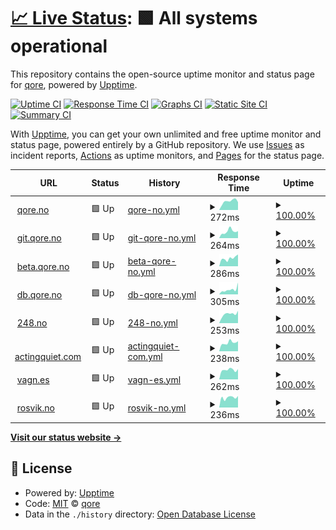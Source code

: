 # [📈 Live Status](https://qoreHQ.github.io/uptime): <!--live status--> **🟩 All systems operational**

This repository contains the open-source uptime monitor and status page for [qore](https://qore.no), powered by [Upptime](https://github.com/upptime/upptime).

[![Uptime CI](https://github.com/qoreHQ/uptime/workflows/Uptime%20CI/badge.svg)](https://github.com/qoreHQ/uptime/actions?query=workflow%3A%22Uptime+CI%22)
[![Response Time CI](https://github.com/qoreHQ/uptime/workflows/Response%20Time%20CI/badge.svg)](https://github.com/qoreHQ/uptime/actions?query=workflow%3A%22Response+Time+CI%22)
[![Graphs CI](https://github.com/qoreHQ/uptime/workflows/Graphs%20CI/badge.svg)](https://github.com/qoreHQ/uptime/actions?query=workflow%3A%22Graphs+CI%22)
[![Static Site CI](https://github.com/qoreHQ/uptime/workflows/Static%20Site%20CI/badge.svg)](https://github.com/qoreHQ/uptime/actions?query=workflow%3A%22Static+Site+CI%22)
[![Summary CI](https://github.com/qoreHQ/uptime/workflows/Summary%20CI/badge.svg)](https://github.com/qoreHQ/uptime/actions?query=workflow%3A%22Summary+CI%22)

With [Upptime](https://upptime.js.org), you can get your own unlimited and free uptime monitor and status page, powered entirely by a GitHub repository. We use [Issues](https://github.com/qoreHQ/uptime/issues) as incident reports, [Actions](https://github.com/qoreHQ/uptime/actions) as uptime monitors, and [Pages](https://qoreHQ.github.io/uptime) for the status page.

<!--start: status pages-->
<!-- This summary is generated by Upptime (https://github.com/upptime/upptime) -->
<!-- Do not edit this manually, your changes will be overwritten -->
<!-- prettier-ignore -->
| URL | Status | History | Response Time | Uptime |
| --- | ------ | ------- | ------------- | ------ |
| <img alt="" src="https://favicons.githubusercontent.com/qore.no" height="13"> [qore.no](https://qore.no) | 🟩 Up | [qore-no.yml](https://github.com/qoreHQ/uptime/commits/HEAD/history/qore-no.yml) | <details><summary><img alt="Response time graph" src="./graphs/qore-no/response-time-week.png" height="20"> 272ms</summary><br><a href="https://qoreHQ.github.io/uptime/history/qore-no"><img alt="Response time 300" src="https://img.shields.io/endpoint?url=https%3A%2F%2Fraw.githubusercontent.com%2FqoreHQ%2Fuptime%2FHEAD%2Fapi%2Fqore-no%2Fresponse-time.json"></a><br><a href="https://qoreHQ.github.io/uptime/history/qore-no"><img alt="24-hour response time 244" src="https://img.shields.io/endpoint?url=https%3A%2F%2Fraw.githubusercontent.com%2FqoreHQ%2Fuptime%2FHEAD%2Fapi%2Fqore-no%2Fresponse-time-day.json"></a><br><a href="https://qoreHQ.github.io/uptime/history/qore-no"><img alt="7-day response time 272" src="https://img.shields.io/endpoint?url=https%3A%2F%2Fraw.githubusercontent.com%2FqoreHQ%2Fuptime%2FHEAD%2Fapi%2Fqore-no%2Fresponse-time-week.json"></a><br><a href="https://qoreHQ.github.io/uptime/history/qore-no"><img alt="30-day response time 305" src="https://img.shields.io/endpoint?url=https%3A%2F%2Fraw.githubusercontent.com%2FqoreHQ%2Fuptime%2FHEAD%2Fapi%2Fqore-no%2Fresponse-time-month.json"></a><br><a href="https://qoreHQ.github.io/uptime/history/qore-no"><img alt="1-year response time 300" src="https://img.shields.io/endpoint?url=https%3A%2F%2Fraw.githubusercontent.com%2FqoreHQ%2Fuptime%2FHEAD%2Fapi%2Fqore-no%2Fresponse-time-year.json"></a></details> | <details><summary><a href="https://qoreHQ.github.io/uptime/history/qore-no">100.00%</a></summary><a href="https://qoreHQ.github.io/uptime/history/qore-no"><img alt="All-time uptime 100.00%" src="https://img.shields.io/endpoint?url=https%3A%2F%2Fraw.githubusercontent.com%2FqoreHQ%2Fuptime%2FHEAD%2Fapi%2Fqore-no%2Fuptime.json"></a><br><a href="https://qoreHQ.github.io/uptime/history/qore-no"><img alt="24-hour uptime 100.00%" src="https://img.shields.io/endpoint?url=https%3A%2F%2Fraw.githubusercontent.com%2FqoreHQ%2Fuptime%2FHEAD%2Fapi%2Fqore-no%2Fuptime-day.json"></a><br><a href="https://qoreHQ.github.io/uptime/history/qore-no"><img alt="7-day uptime 100.00%" src="https://img.shields.io/endpoint?url=https%3A%2F%2Fraw.githubusercontent.com%2FqoreHQ%2Fuptime%2FHEAD%2Fapi%2Fqore-no%2Fuptime-week.json"></a><br><a href="https://qoreHQ.github.io/uptime/history/qore-no"><img alt="30-day uptime 100.00%" src="https://img.shields.io/endpoint?url=https%3A%2F%2Fraw.githubusercontent.com%2FqoreHQ%2Fuptime%2FHEAD%2Fapi%2Fqore-no%2Fuptime-month.json"></a><br><a href="https://qoreHQ.github.io/uptime/history/qore-no"><img alt="1-year uptime 100.00%" src="https://img.shields.io/endpoint?url=https%3A%2F%2Fraw.githubusercontent.com%2FqoreHQ%2Fuptime%2FHEAD%2Fapi%2Fqore-no%2Fuptime-year.json"></a></details>
| <img alt="" src="https://favicons.githubusercontent.com/git.qore.no" height="13"> [git.qore.no](https://git.qore.no) | 🟩 Up | [git-qore-no.yml](https://github.com/qoreHQ/uptime/commits/HEAD/history/git-qore-no.yml) | <details><summary><img alt="Response time graph" src="./graphs/git-qore-no/response-time-week.png" height="20"> 264ms</summary><br><a href="https://qoreHQ.github.io/uptime/history/git-qore-no"><img alt="Response time 293" src="https://img.shields.io/endpoint?url=https%3A%2F%2Fraw.githubusercontent.com%2FqoreHQ%2Fuptime%2FHEAD%2Fapi%2Fgit-qore-no%2Fresponse-time.json"></a><br><a href="https://qoreHQ.github.io/uptime/history/git-qore-no"><img alt="24-hour response time 276" src="https://img.shields.io/endpoint?url=https%3A%2F%2Fraw.githubusercontent.com%2FqoreHQ%2Fuptime%2FHEAD%2Fapi%2Fgit-qore-no%2Fresponse-time-day.json"></a><br><a href="https://qoreHQ.github.io/uptime/history/git-qore-no"><img alt="7-day response time 264" src="https://img.shields.io/endpoint?url=https%3A%2F%2Fraw.githubusercontent.com%2FqoreHQ%2Fuptime%2FHEAD%2Fapi%2Fgit-qore-no%2Fresponse-time-week.json"></a><br><a href="https://qoreHQ.github.io/uptime/history/git-qore-no"><img alt="30-day response time 271" src="https://img.shields.io/endpoint?url=https%3A%2F%2Fraw.githubusercontent.com%2FqoreHQ%2Fuptime%2FHEAD%2Fapi%2Fgit-qore-no%2Fresponse-time-month.json"></a><br><a href="https://qoreHQ.github.io/uptime/history/git-qore-no"><img alt="1-year response time 293" src="https://img.shields.io/endpoint?url=https%3A%2F%2Fraw.githubusercontent.com%2FqoreHQ%2Fuptime%2FHEAD%2Fapi%2Fgit-qore-no%2Fresponse-time-year.json"></a></details> | <details><summary><a href="https://qoreHQ.github.io/uptime/history/git-qore-no">100.00%</a></summary><a href="https://qoreHQ.github.io/uptime/history/git-qore-no"><img alt="All-time uptime 100.00%" src="https://img.shields.io/endpoint?url=https%3A%2F%2Fraw.githubusercontent.com%2FqoreHQ%2Fuptime%2FHEAD%2Fapi%2Fgit-qore-no%2Fuptime.json"></a><br><a href="https://qoreHQ.github.io/uptime/history/git-qore-no"><img alt="24-hour uptime 100.00%" src="https://img.shields.io/endpoint?url=https%3A%2F%2Fraw.githubusercontent.com%2FqoreHQ%2Fuptime%2FHEAD%2Fapi%2Fgit-qore-no%2Fuptime-day.json"></a><br><a href="https://qoreHQ.github.io/uptime/history/git-qore-no"><img alt="7-day uptime 100.00%" src="https://img.shields.io/endpoint?url=https%3A%2F%2Fraw.githubusercontent.com%2FqoreHQ%2Fuptime%2FHEAD%2Fapi%2Fgit-qore-no%2Fuptime-week.json"></a><br><a href="https://qoreHQ.github.io/uptime/history/git-qore-no"><img alt="30-day uptime 100.00%" src="https://img.shields.io/endpoint?url=https%3A%2F%2Fraw.githubusercontent.com%2FqoreHQ%2Fuptime%2FHEAD%2Fapi%2Fgit-qore-no%2Fuptime-month.json"></a><br><a href="https://qoreHQ.github.io/uptime/history/git-qore-no"><img alt="1-year uptime 100.00%" src="https://img.shields.io/endpoint?url=https%3A%2F%2Fraw.githubusercontent.com%2FqoreHQ%2Fuptime%2FHEAD%2Fapi%2Fgit-qore-no%2Fuptime-year.json"></a></details>
| <img alt="" src="https://favicons.githubusercontent.com/beta.qore.no" height="13"> [beta.qore.no](https://beta.qore.no) | 🟩 Up | [beta-qore-no.yml](https://github.com/qoreHQ/uptime/commits/HEAD/history/beta-qore-no.yml) | <details><summary><img alt="Response time graph" src="./graphs/beta-qore-no/response-time-week.png" height="20"> 286ms</summary><br><a href="https://qoreHQ.github.io/uptime/history/beta-qore-no"><img alt="Response time 256" src="https://img.shields.io/endpoint?url=https%3A%2F%2Fraw.githubusercontent.com%2FqoreHQ%2Fuptime%2FHEAD%2Fapi%2Fbeta-qore-no%2Fresponse-time.json"></a><br><a href="https://qoreHQ.github.io/uptime/history/beta-qore-no"><img alt="24-hour response time 420" src="https://img.shields.io/endpoint?url=https%3A%2F%2Fraw.githubusercontent.com%2FqoreHQ%2Fuptime%2FHEAD%2Fapi%2Fbeta-qore-no%2Fresponse-time-day.json"></a><br><a href="https://qoreHQ.github.io/uptime/history/beta-qore-no"><img alt="7-day response time 286" src="https://img.shields.io/endpoint?url=https%3A%2F%2Fraw.githubusercontent.com%2FqoreHQ%2Fuptime%2FHEAD%2Fapi%2Fbeta-qore-no%2Fresponse-time-week.json"></a><br><a href="https://qoreHQ.github.io/uptime/history/beta-qore-no"><img alt="30-day response time 253" src="https://img.shields.io/endpoint?url=https%3A%2F%2Fraw.githubusercontent.com%2FqoreHQ%2Fuptime%2FHEAD%2Fapi%2Fbeta-qore-no%2Fresponse-time-month.json"></a><br><a href="https://qoreHQ.github.io/uptime/history/beta-qore-no"><img alt="1-year response time 256" src="https://img.shields.io/endpoint?url=https%3A%2F%2Fraw.githubusercontent.com%2FqoreHQ%2Fuptime%2FHEAD%2Fapi%2Fbeta-qore-no%2Fresponse-time-year.json"></a></details> | <details><summary><a href="https://qoreHQ.github.io/uptime/history/beta-qore-no">100.00%</a></summary><a href="https://qoreHQ.github.io/uptime/history/beta-qore-no"><img alt="All-time uptime 99.93%" src="https://img.shields.io/endpoint?url=https%3A%2F%2Fraw.githubusercontent.com%2FqoreHQ%2Fuptime%2FHEAD%2Fapi%2Fbeta-qore-no%2Fuptime.json"></a><br><a href="https://qoreHQ.github.io/uptime/history/beta-qore-no"><img alt="24-hour uptime 100.00%" src="https://img.shields.io/endpoint?url=https%3A%2F%2Fraw.githubusercontent.com%2FqoreHQ%2Fuptime%2FHEAD%2Fapi%2Fbeta-qore-no%2Fuptime-day.json"></a><br><a href="https://qoreHQ.github.io/uptime/history/beta-qore-no"><img alt="7-day uptime 100.00%" src="https://img.shields.io/endpoint?url=https%3A%2F%2Fraw.githubusercontent.com%2FqoreHQ%2Fuptime%2FHEAD%2Fapi%2Fbeta-qore-no%2Fuptime-week.json"></a><br><a href="https://qoreHQ.github.io/uptime/history/beta-qore-no"><img alt="30-day uptime 100.00%" src="https://img.shields.io/endpoint?url=https%3A%2F%2Fraw.githubusercontent.com%2FqoreHQ%2Fuptime%2FHEAD%2Fapi%2Fbeta-qore-no%2Fuptime-month.json"></a><br><a href="https://qoreHQ.github.io/uptime/history/beta-qore-no"><img alt="1-year uptime 99.93%" src="https://img.shields.io/endpoint?url=https%3A%2F%2Fraw.githubusercontent.com%2FqoreHQ%2Fuptime%2FHEAD%2Fapi%2Fbeta-qore-no%2Fuptime-year.json"></a></details>
| <img alt="" src="https://favicons.githubusercontent.com/db.qore.no" height="13"> [db.qore.no](https://db.qore.no) | 🟩 Up | [db-qore-no.yml](https://github.com/qoreHQ/uptime/commits/HEAD/history/db-qore-no.yml) | <details><summary><img alt="Response time graph" src="./graphs/db-qore-no/response-time-week.png" height="20"> 305ms</summary><br><a href="https://qoreHQ.github.io/uptime/history/db-qore-no"><img alt="Response time 294" src="https://img.shields.io/endpoint?url=https%3A%2F%2Fraw.githubusercontent.com%2FqoreHQ%2Fuptime%2FHEAD%2Fapi%2Fdb-qore-no%2Fresponse-time.json"></a><br><a href="https://qoreHQ.github.io/uptime/history/db-qore-no"><img alt="24-hour response time 739" src="https://img.shields.io/endpoint?url=https%3A%2F%2Fraw.githubusercontent.com%2FqoreHQ%2Fuptime%2FHEAD%2Fapi%2Fdb-qore-no%2Fresponse-time-day.json"></a><br><a href="https://qoreHQ.github.io/uptime/history/db-qore-no"><img alt="7-day response time 305" src="https://img.shields.io/endpoint?url=https%3A%2F%2Fraw.githubusercontent.com%2FqoreHQ%2Fuptime%2FHEAD%2Fapi%2Fdb-qore-no%2Fresponse-time-week.json"></a><br><a href="https://qoreHQ.github.io/uptime/history/db-qore-no"><img alt="30-day response time 282" src="https://img.shields.io/endpoint?url=https%3A%2F%2Fraw.githubusercontent.com%2FqoreHQ%2Fuptime%2FHEAD%2Fapi%2Fdb-qore-no%2Fresponse-time-month.json"></a><br><a href="https://qoreHQ.github.io/uptime/history/db-qore-no"><img alt="1-year response time 294" src="https://img.shields.io/endpoint?url=https%3A%2F%2Fraw.githubusercontent.com%2FqoreHQ%2Fuptime%2FHEAD%2Fapi%2Fdb-qore-no%2Fresponse-time-year.json"></a></details> | <details><summary><a href="https://qoreHQ.github.io/uptime/history/db-qore-no">100.00%</a></summary><a href="https://qoreHQ.github.io/uptime/history/db-qore-no"><img alt="All-time uptime 100.00%" src="https://img.shields.io/endpoint?url=https%3A%2F%2Fraw.githubusercontent.com%2FqoreHQ%2Fuptime%2FHEAD%2Fapi%2Fdb-qore-no%2Fuptime.json"></a><br><a href="https://qoreHQ.github.io/uptime/history/db-qore-no"><img alt="24-hour uptime 100.00%" src="https://img.shields.io/endpoint?url=https%3A%2F%2Fraw.githubusercontent.com%2FqoreHQ%2Fuptime%2FHEAD%2Fapi%2Fdb-qore-no%2Fuptime-day.json"></a><br><a href="https://qoreHQ.github.io/uptime/history/db-qore-no"><img alt="7-day uptime 100.00%" src="https://img.shields.io/endpoint?url=https%3A%2F%2Fraw.githubusercontent.com%2FqoreHQ%2Fuptime%2FHEAD%2Fapi%2Fdb-qore-no%2Fuptime-week.json"></a><br><a href="https://qoreHQ.github.io/uptime/history/db-qore-no"><img alt="30-day uptime 100.00%" src="https://img.shields.io/endpoint?url=https%3A%2F%2Fraw.githubusercontent.com%2FqoreHQ%2Fuptime%2FHEAD%2Fapi%2Fdb-qore-no%2Fuptime-month.json"></a><br><a href="https://qoreHQ.github.io/uptime/history/db-qore-no"><img alt="1-year uptime 100.00%" src="https://img.shields.io/endpoint?url=https%3A%2F%2Fraw.githubusercontent.com%2FqoreHQ%2Fuptime%2FHEAD%2Fapi%2Fdb-qore-no%2Fuptime-year.json"></a></details>
| <img alt="" src="https://favicons.githubusercontent.com/248.no" height="13"> [248.no](https://248.no) | 🟩 Up | [248-no.yml](https://github.com/qoreHQ/uptime/commits/HEAD/history/248-no.yml) | <details><summary><img alt="Response time graph" src="./graphs/248-no/response-time-week.png" height="20"> 253ms</summary><br><a href="https://qoreHQ.github.io/uptime/history/248-no"><img alt="Response time 255" src="https://img.shields.io/endpoint?url=https%3A%2F%2Fraw.githubusercontent.com%2FqoreHQ%2Fuptime%2FHEAD%2Fapi%2F248-no%2Fresponse-time.json"></a><br><a href="https://qoreHQ.github.io/uptime/history/248-no"><img alt="24-hour response time 339" src="https://img.shields.io/endpoint?url=https%3A%2F%2Fraw.githubusercontent.com%2FqoreHQ%2Fuptime%2FHEAD%2Fapi%2F248-no%2Fresponse-time-day.json"></a><br><a href="https://qoreHQ.github.io/uptime/history/248-no"><img alt="7-day response time 253" src="https://img.shields.io/endpoint?url=https%3A%2F%2Fraw.githubusercontent.com%2FqoreHQ%2Fuptime%2FHEAD%2Fapi%2F248-no%2Fresponse-time-week.json"></a><br><a href="https://qoreHQ.github.io/uptime/history/248-no"><img alt="30-day response time 252" src="https://img.shields.io/endpoint?url=https%3A%2F%2Fraw.githubusercontent.com%2FqoreHQ%2Fuptime%2FHEAD%2Fapi%2F248-no%2Fresponse-time-month.json"></a><br><a href="https://qoreHQ.github.io/uptime/history/248-no"><img alt="1-year response time 255" src="https://img.shields.io/endpoint?url=https%3A%2F%2Fraw.githubusercontent.com%2FqoreHQ%2Fuptime%2FHEAD%2Fapi%2F248-no%2Fresponse-time-year.json"></a></details> | <details><summary><a href="https://qoreHQ.github.io/uptime/history/248-no">100.00%</a></summary><a href="https://qoreHQ.github.io/uptime/history/248-no"><img alt="All-time uptime 99.97%" src="https://img.shields.io/endpoint?url=https%3A%2F%2Fraw.githubusercontent.com%2FqoreHQ%2Fuptime%2FHEAD%2Fapi%2F248-no%2Fuptime.json"></a><br><a href="https://qoreHQ.github.io/uptime/history/248-no"><img alt="24-hour uptime 100.00%" src="https://img.shields.io/endpoint?url=https%3A%2F%2Fraw.githubusercontent.com%2FqoreHQ%2Fuptime%2FHEAD%2Fapi%2F248-no%2Fuptime-day.json"></a><br><a href="https://qoreHQ.github.io/uptime/history/248-no"><img alt="7-day uptime 100.00%" src="https://img.shields.io/endpoint?url=https%3A%2F%2Fraw.githubusercontent.com%2FqoreHQ%2Fuptime%2FHEAD%2Fapi%2F248-no%2Fuptime-week.json"></a><br><a href="https://qoreHQ.github.io/uptime/history/248-no"><img alt="30-day uptime 100.00%" src="https://img.shields.io/endpoint?url=https%3A%2F%2Fraw.githubusercontent.com%2FqoreHQ%2Fuptime%2FHEAD%2Fapi%2F248-no%2Fuptime-month.json"></a><br><a href="https://qoreHQ.github.io/uptime/history/248-no"><img alt="1-year uptime 99.97%" src="https://img.shields.io/endpoint?url=https%3A%2F%2Fraw.githubusercontent.com%2FqoreHQ%2Fuptime%2FHEAD%2Fapi%2F248-no%2Fuptime-year.json"></a></details>
| <img alt="" src="https://favicons.githubusercontent.com/actingquiet.com" height="13"> [actingquiet.com](https://actingquiet.com) | 🟩 Up | [actingquiet-com.yml](https://github.com/qoreHQ/uptime/commits/HEAD/history/actingquiet-com.yml) | <details><summary><img alt="Response time graph" src="./graphs/actingquiet-com/response-time-week.png" height="20"> 238ms</summary><br><a href="https://qoreHQ.github.io/uptime/history/actingquiet-com"><img alt="Response time 262" src="https://img.shields.io/endpoint?url=https%3A%2F%2Fraw.githubusercontent.com%2FqoreHQ%2Fuptime%2FHEAD%2Fapi%2Factingquiet-com%2Fresponse-time.json"></a><br><a href="https://qoreHQ.github.io/uptime/history/actingquiet-com"><img alt="24-hour response time 277" src="https://img.shields.io/endpoint?url=https%3A%2F%2Fraw.githubusercontent.com%2FqoreHQ%2Fuptime%2FHEAD%2Fapi%2Factingquiet-com%2Fresponse-time-day.json"></a><br><a href="https://qoreHQ.github.io/uptime/history/actingquiet-com"><img alt="7-day response time 238" src="https://img.shields.io/endpoint?url=https%3A%2F%2Fraw.githubusercontent.com%2FqoreHQ%2Fuptime%2FHEAD%2Fapi%2Factingquiet-com%2Fresponse-time-week.json"></a><br><a href="https://qoreHQ.github.io/uptime/history/actingquiet-com"><img alt="30-day response time 256" src="https://img.shields.io/endpoint?url=https%3A%2F%2Fraw.githubusercontent.com%2FqoreHQ%2Fuptime%2FHEAD%2Fapi%2Factingquiet-com%2Fresponse-time-month.json"></a><br><a href="https://qoreHQ.github.io/uptime/history/actingquiet-com"><img alt="1-year response time 262" src="https://img.shields.io/endpoint?url=https%3A%2F%2Fraw.githubusercontent.com%2FqoreHQ%2Fuptime%2FHEAD%2Fapi%2Factingquiet-com%2Fresponse-time-year.json"></a></details> | <details><summary><a href="https://qoreHQ.github.io/uptime/history/actingquiet-com">100.00%</a></summary><a href="https://qoreHQ.github.io/uptime/history/actingquiet-com"><img alt="All-time uptime 100.00%" src="https://img.shields.io/endpoint?url=https%3A%2F%2Fraw.githubusercontent.com%2FqoreHQ%2Fuptime%2FHEAD%2Fapi%2Factingquiet-com%2Fuptime.json"></a><br><a href="https://qoreHQ.github.io/uptime/history/actingquiet-com"><img alt="24-hour uptime 100.00%" src="https://img.shields.io/endpoint?url=https%3A%2F%2Fraw.githubusercontent.com%2FqoreHQ%2Fuptime%2FHEAD%2Fapi%2Factingquiet-com%2Fuptime-day.json"></a><br><a href="https://qoreHQ.github.io/uptime/history/actingquiet-com"><img alt="7-day uptime 100.00%" src="https://img.shields.io/endpoint?url=https%3A%2F%2Fraw.githubusercontent.com%2FqoreHQ%2Fuptime%2FHEAD%2Fapi%2Factingquiet-com%2Fuptime-week.json"></a><br><a href="https://qoreHQ.github.io/uptime/history/actingquiet-com"><img alt="30-day uptime 100.00%" src="https://img.shields.io/endpoint?url=https%3A%2F%2Fraw.githubusercontent.com%2FqoreHQ%2Fuptime%2FHEAD%2Fapi%2Factingquiet-com%2Fuptime-month.json"></a><br><a href="https://qoreHQ.github.io/uptime/history/actingquiet-com"><img alt="1-year uptime 100.00%" src="https://img.shields.io/endpoint?url=https%3A%2F%2Fraw.githubusercontent.com%2FqoreHQ%2Fuptime%2FHEAD%2Fapi%2Factingquiet-com%2Fuptime-year.json"></a></details>
| <img alt="" src="https://favicons.githubusercontent.com/vagn.es" height="13"> [vagn.es](https://vagn.es) | 🟩 Up | [vagn-es.yml](https://github.com/qoreHQ/uptime/commits/HEAD/history/vagn-es.yml) | <details><summary><img alt="Response time graph" src="./graphs/vagn-es/response-time-week.png" height="20"> 262ms</summary><br><a href="https://qoreHQ.github.io/uptime/history/vagn-es"><img alt="Response time 319" src="https://img.shields.io/endpoint?url=https%3A%2F%2Fraw.githubusercontent.com%2FqoreHQ%2Fuptime%2FHEAD%2Fapi%2Fvagn-es%2Fresponse-time.json"></a><br><a href="https://qoreHQ.github.io/uptime/history/vagn-es"><img alt="24-hour response time 283" src="https://img.shields.io/endpoint?url=https%3A%2F%2Fraw.githubusercontent.com%2FqoreHQ%2Fuptime%2FHEAD%2Fapi%2Fvagn-es%2Fresponse-time-day.json"></a><br><a href="https://qoreHQ.github.io/uptime/history/vagn-es"><img alt="7-day response time 262" src="https://img.shields.io/endpoint?url=https%3A%2F%2Fraw.githubusercontent.com%2FqoreHQ%2Fuptime%2FHEAD%2Fapi%2Fvagn-es%2Fresponse-time-week.json"></a><br><a href="https://qoreHQ.github.io/uptime/history/vagn-es"><img alt="30-day response time 293" src="https://img.shields.io/endpoint?url=https%3A%2F%2Fraw.githubusercontent.com%2FqoreHQ%2Fuptime%2FHEAD%2Fapi%2Fvagn-es%2Fresponse-time-month.json"></a><br><a href="https://qoreHQ.github.io/uptime/history/vagn-es"><img alt="1-year response time 319" src="https://img.shields.io/endpoint?url=https%3A%2F%2Fraw.githubusercontent.com%2FqoreHQ%2Fuptime%2FHEAD%2Fapi%2Fvagn-es%2Fresponse-time-year.json"></a></details> | <details><summary><a href="https://qoreHQ.github.io/uptime/history/vagn-es">100.00%</a></summary><a href="https://qoreHQ.github.io/uptime/history/vagn-es"><img alt="All-time uptime 100.00%" src="https://img.shields.io/endpoint?url=https%3A%2F%2Fraw.githubusercontent.com%2FqoreHQ%2Fuptime%2FHEAD%2Fapi%2Fvagn-es%2Fuptime.json"></a><br><a href="https://qoreHQ.github.io/uptime/history/vagn-es"><img alt="24-hour uptime 100.00%" src="https://img.shields.io/endpoint?url=https%3A%2F%2Fraw.githubusercontent.com%2FqoreHQ%2Fuptime%2FHEAD%2Fapi%2Fvagn-es%2Fuptime-day.json"></a><br><a href="https://qoreHQ.github.io/uptime/history/vagn-es"><img alt="7-day uptime 100.00%" src="https://img.shields.io/endpoint?url=https%3A%2F%2Fraw.githubusercontent.com%2FqoreHQ%2Fuptime%2FHEAD%2Fapi%2Fvagn-es%2Fuptime-week.json"></a><br><a href="https://qoreHQ.github.io/uptime/history/vagn-es"><img alt="30-day uptime 100.00%" src="https://img.shields.io/endpoint?url=https%3A%2F%2Fraw.githubusercontent.com%2FqoreHQ%2Fuptime%2FHEAD%2Fapi%2Fvagn-es%2Fuptime-month.json"></a><br><a href="https://qoreHQ.github.io/uptime/history/vagn-es"><img alt="1-year uptime 100.00%" src="https://img.shields.io/endpoint?url=https%3A%2F%2Fraw.githubusercontent.com%2FqoreHQ%2Fuptime%2FHEAD%2Fapi%2Fvagn-es%2Fuptime-year.json"></a></details>
| <img alt="" src="https://favicons.githubusercontent.com/rosvik.no" height="13"> [rosvik.no](https://rosvik.no) | 🟩 Up | [rosvik-no.yml](https://github.com/qoreHQ/uptime/commits/HEAD/history/rosvik-no.yml) | <details><summary><img alt="Response time graph" src="./graphs/rosvik-no/response-time-week.png" height="20"> 236ms</summary><br><a href="https://qoreHQ.github.io/uptime/history/rosvik-no"><img alt="Response time 259" src="https://img.shields.io/endpoint?url=https%3A%2F%2Fraw.githubusercontent.com%2FqoreHQ%2Fuptime%2FHEAD%2Fapi%2Frosvik-no%2Fresponse-time.json"></a><br><a href="https://qoreHQ.github.io/uptime/history/rosvik-no"><img alt="24-hour response time 272" src="https://img.shields.io/endpoint?url=https%3A%2F%2Fraw.githubusercontent.com%2FqoreHQ%2Fuptime%2FHEAD%2Fapi%2Frosvik-no%2Fresponse-time-day.json"></a><br><a href="https://qoreHQ.github.io/uptime/history/rosvik-no"><img alt="7-day response time 236" src="https://img.shields.io/endpoint?url=https%3A%2F%2Fraw.githubusercontent.com%2FqoreHQ%2Fuptime%2FHEAD%2Fapi%2Frosvik-no%2Fresponse-time-week.json"></a><br><a href="https://qoreHQ.github.io/uptime/history/rosvik-no"><img alt="30-day response time 245" src="https://img.shields.io/endpoint?url=https%3A%2F%2Fraw.githubusercontent.com%2FqoreHQ%2Fuptime%2FHEAD%2Fapi%2Frosvik-no%2Fresponse-time-month.json"></a><br><a href="https://qoreHQ.github.io/uptime/history/rosvik-no"><img alt="1-year response time 259" src="https://img.shields.io/endpoint?url=https%3A%2F%2Fraw.githubusercontent.com%2FqoreHQ%2Fuptime%2FHEAD%2Fapi%2Frosvik-no%2Fresponse-time-year.json"></a></details> | <details><summary><a href="https://qoreHQ.github.io/uptime/history/rosvik-no">100.00%</a></summary><a href="https://qoreHQ.github.io/uptime/history/rosvik-no"><img alt="All-time uptime 100.00%" src="https://img.shields.io/endpoint?url=https%3A%2F%2Fraw.githubusercontent.com%2FqoreHQ%2Fuptime%2FHEAD%2Fapi%2Frosvik-no%2Fuptime.json"></a><br><a href="https://qoreHQ.github.io/uptime/history/rosvik-no"><img alt="24-hour uptime 100.00%" src="https://img.shields.io/endpoint?url=https%3A%2F%2Fraw.githubusercontent.com%2FqoreHQ%2Fuptime%2FHEAD%2Fapi%2Frosvik-no%2Fuptime-day.json"></a><br><a href="https://qoreHQ.github.io/uptime/history/rosvik-no"><img alt="7-day uptime 100.00%" src="https://img.shields.io/endpoint?url=https%3A%2F%2Fraw.githubusercontent.com%2FqoreHQ%2Fuptime%2FHEAD%2Fapi%2Frosvik-no%2Fuptime-week.json"></a><br><a href="https://qoreHQ.github.io/uptime/history/rosvik-no"><img alt="30-day uptime 100.00%" src="https://img.shields.io/endpoint?url=https%3A%2F%2Fraw.githubusercontent.com%2FqoreHQ%2Fuptime%2FHEAD%2Fapi%2Frosvik-no%2Fuptime-month.json"></a><br><a href="https://qoreHQ.github.io/uptime/history/rosvik-no"><img alt="1-year uptime 100.00%" src="https://img.shields.io/endpoint?url=https%3A%2F%2Fraw.githubusercontent.com%2FqoreHQ%2Fuptime%2FHEAD%2Fapi%2Frosvik-no%2Fuptime-year.json"></a></details>

<!--end: status pages-->

[**Visit our status website →**](https://qoreHQ.github.io/uptime)

## 📄 License

- Powered by: [Upptime](https://github.com/upptime/upptime)
- Code: [MIT](./LICENSE) © [qore](https://qore.no)
- Data in the `./history` directory: [Open Database License](https://opendatacommons.org/licenses/odbl/1-0/)
